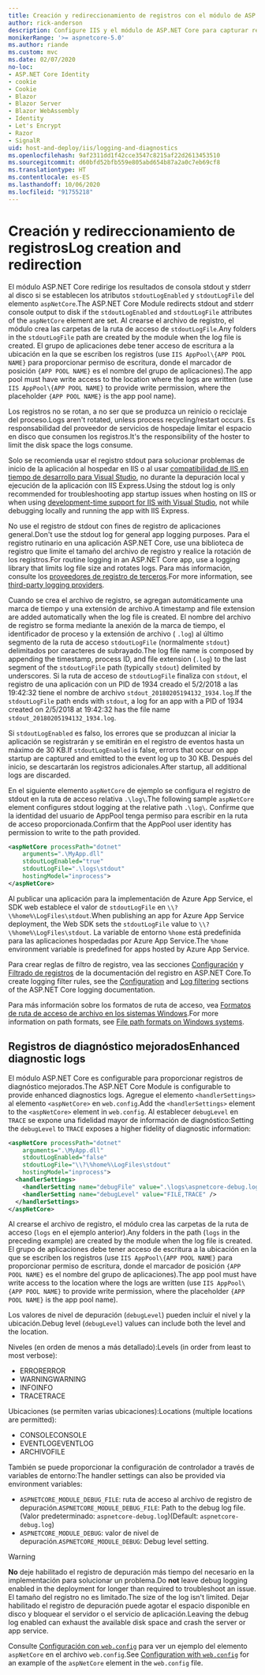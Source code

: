 ```yaml
---
title: Creación y redireccionamiento de registros con el módulo de ASP.NET Core
author: rick-anderson
description: Configure IIS y el módulo de ASP.NET Core para capturar registros e información de diagnóstico.
monikerRange: '>= aspnetcore-5.0'
ms.author: riande
ms.custom: mvc
ms.date: 02/07/2020
no-loc:
- ASP.NET Core Identity
- cookie
- Cookie
- Blazor
- Blazor Server
- Blazor WebAssembly
- Identity
- Let's Encrypt
- Razor
- SignalR
uid: host-and-deploy/iis/logging-and-diagnostics
ms.openlocfilehash: 9af2311dd1f42cce3547c8215af22d2613453510
ms.sourcegitcommit: d60bfd52bfb559e805abd654b87a2a0c7eb69cf8
ms.translationtype: HT
ms.contentlocale: es-ES
ms.lasthandoff: 10/06/2020
ms.locfileid: "91755218"
---
```

# <a name="log-creation-and-redirection"></a><span data-ttu-id="b2b95-103">Creación y redireccionamiento de registros</span><span class="sxs-lookup"><span data-stu-id="b2b95-103">Log creation and redirection</span></span>

<span data-ttu-id="b2b95-104">El módulo ASP.NET Core redirige los resultados de consola stdout y stderr al disco si se establecen los atributos `stdoutLogEnabled` y `stdoutLogFile` del elemento `aspNetCore`.</span><span class="sxs-lookup"><span data-stu-id="b2b95-104">The ASP.NET Core Module redirects stdout and stderr console output to disk if the `stdoutLogEnabled` and `stdoutLogFile` attributes of the `aspNetCore` element are set.</span></span> <span data-ttu-id="b2b95-105">Al crearse el archivo de registro, el módulo crea las carpetas de la ruta de acceso de `stdoutLogFile`.</span><span class="sxs-lookup"><span data-stu-id="b2b95-105">Any folders in the `stdoutLogFile` path are created by the module when the log file is created.</span></span> <span data-ttu-id="b2b95-106">El grupo de aplicaciones debe tener acceso de escritura a la ubicación en la que se escriben los registros (use `IIS AppPool\{APP POOL NAME}` para proporcionar permiso de escritura, donde el marcador de posición `{APP POOL NAME}` es el nombre del grupo de aplicaciones).</span><span class="sxs-lookup"><span data-stu-id="b2b95-106">The app pool must have write access to the location where the logs are written (use `IIS AppPool\{APP POOL NAME}` to provide write permission, where the placeholder `{APP POOL NAME}` is the app pool name).</span></span>

<span data-ttu-id="b2b95-107">Los registros no se rotan, a no ser que se produzca un reinicio o reciclaje del proceso.</span><span class="sxs-lookup"><span data-stu-id="b2b95-107">Logs aren't rotated, unless process recycling/restart occurs.</span></span> <span data-ttu-id="b2b95-108">Es responsabilidad del proveedor de servicios de hospedaje limitar el espacio en disco que consumen los registros.</span><span class="sxs-lookup"><span data-stu-id="b2b95-108">It's the responsibility of the hoster to limit the disk space the logs consume.</span></span>

<span data-ttu-id="b2b95-109">Solo se recomienda usar el registro stdout para solucionar problemas de inicio de la aplicación al hospedar en IIS o al usar [compatibilidad de IIS en tiempo de desarrollo para Visual Studio](xref:host-and-deploy/iis/development-time-iis-support), no durante la depuración local y ejecución de la aplicación con IIS Express.</span><span class="sxs-lookup"><span data-stu-id="b2b95-109">Using the stdout log is only recommended for troubleshooting app startup issues when hosting on IIS or when using [development-time support for IIS with Visual Studio](xref:host-and-deploy/iis/development-time-iis-support), not while debugging locally and running the app with IIS Express.</span></span>

<span data-ttu-id="b2b95-110">No use el registro de stdout con fines de registro de aplicaciones general.</span><span class="sxs-lookup"><span data-stu-id="b2b95-110">Don't use the stdout log for general app logging purposes.</span></span> <span data-ttu-id="b2b95-111">Para el registro rutinario en una aplicación ASP.NET Core, use una biblioteca de registro que limite el tamaño del archivo de registro y realice la rotación de los registros.</span><span class="sxs-lookup"><span data-stu-id="b2b95-111">For routine logging in an ASP.NET Core app, use a logging library that limits log file size and rotates logs.</span></span> <span data-ttu-id="b2b95-112">Para más información, consulte los [proveedores de registro de terceros](xref:fundamentals/logging/index#third-party-logging-providers).</span><span class="sxs-lookup"><span data-stu-id="b2b95-112">For more information, see [third-party logging providers](xref:fundamentals/logging/index#third-party-logging-providers).</span></span>

<span data-ttu-id="b2b95-113">Cuando se crea el archivo de registro, se agregan automáticamente una marca de tiempo y una extensión de archivo.</span><span class="sxs-lookup"><span data-stu-id="b2b95-113">A timestamp and file extension are added automatically when the log file is created.</span></span> <span data-ttu-id="b2b95-114">El nombre del archivo de registro se forma mediante la anexión de la marca de tiempo, el identificador de proceso y la extensión de archivo ( `.log`) al último segmento de la ruta de acceso `stdoutLogFile` (normalmente `stdout`) delimitados por caracteres de subrayado.</span><span class="sxs-lookup"><span data-stu-id="b2b95-114">The log file name is composed by appending the timestamp, process ID, and file extension (`.log`) to the last segment of the `stdoutLogFile` path (typically `stdout`) delimited by underscores.</span></span> <span data-ttu-id="b2b95-115">Si la ruta de acceso de `stdoutLogFile` finaliza con `stdout`, el registro de una aplicación con un PID de 1934 creado el 5/2/2018 a las 19:42:32 tiene el nombre de archivo `stdout_20180205194132_1934.log`.</span><span class="sxs-lookup"><span data-stu-id="b2b95-115">If the `stdoutLogFile` path ends with `stdout`, a log for an app with a PID of 1934 created on 2/5/2018 at 19:42:32 has the file name `stdout_20180205194132_1934.log`.</span></span>

<span data-ttu-id="b2b95-116">Si `stdoutLogEnabled` es falso, los errores que se produzcan al iniciar la aplicación se registrarán y se emitirán en el registro de eventos hasta un máximo de 30 KB.</span><span class="sxs-lookup"><span data-stu-id="b2b95-116">If `stdoutLogEnabled` is false, errors that occur on app startup are captured and emitted to the event log up to 30 KB.</span></span> <span data-ttu-id="b2b95-117">Después del inicio, se descartarán los registros adicionales.</span><span class="sxs-lookup"><span data-stu-id="b2b95-117">After startup, all additional logs are discarded.</span></span>

<span data-ttu-id="b2b95-118">En el siguiente elemento `aspNetCore` de ejemplo se configura el registro de stdout en la ruta de acceso relativa `.\log\`.</span><span class="sxs-lookup"><span data-stu-id="b2b95-118">The following sample `aspNetCore` element configures stdout logging at the relative path `.\log\`.</span></span> <span data-ttu-id="b2b95-119">Confirme que la identidad del usuario de AppPool tenga permiso para escribir en la ruta de acceso proporcionada.</span><span class="sxs-lookup"><span data-stu-id="b2b95-119">Confirm that the AppPool user identity has permission to write to the path provided.</span></span>

```xml
<aspNetCore processPath="dotnet"
    arguments=".\MyApp.dll"
    stdoutLogEnabled="true"
    stdoutLogFile=".\logs\stdout"
    hostingModel="inprocess">
</aspNetCore>
```

<span data-ttu-id="b2b95-120">Al publicar una aplicación para la implementación de Azure App Service, el SDK web establece el valor de `stdoutLogFile` en `\\?\%home%\LogFiles\stdout`.</span><span class="sxs-lookup"><span data-stu-id="b2b95-120">When publishing an app for Azure App Service deployment, the Web SDK sets the `stdoutLogFile` value to `\\?\%home%\LogFiles\stdout`.</span></span> <span data-ttu-id="b2b95-121">La variable de entorno `%home` está predefinida para las aplicaciones hospedadas por Azure App Service.</span><span class="sxs-lookup"><span data-stu-id="b2b95-121">The `%home` environment variable is predefined for apps hosted by Azure App Service.</span></span>

<span data-ttu-id="b2b95-122">Para crear reglas de filtro de registro, vea las secciones [Configuración](xref:fundamentals/logging/index#log-filtering) y [Filtrado de registros](xref:fundamentals/logging/index#log-filtering) de la documentación del registro en ASP.NET Core.</span><span class="sxs-lookup"><span data-stu-id="b2b95-122">To create logging filter rules, see the [Configuration](xref:fundamentals/logging/index#log-filtering) and [Log filtering](xref:fundamentals/logging/index#log-filtering) sections of the ASP.NET Core logging documentation.</span></span>

<span data-ttu-id="b2b95-123">Para más información sobre los formatos de ruta de acceso, vea [Formatos de ruta de acceso de archivo en los sistemas Windows](/dotnet/standard/io/file-path-formats).</span><span class="sxs-lookup"><span data-stu-id="b2b95-123">For more information on path formats, see [File path formats on Windows systems](/dotnet/standard/io/file-path-formats).</span></span>

## <a name="enhanced-diagnostic-logs"></a><span data-ttu-id="b2b95-124">Registros de diagnóstico mejorados</span><span class="sxs-lookup"><span data-stu-id="b2b95-124">Enhanced diagnostic logs</span></span>

<span data-ttu-id="b2b95-125">El módulo ASP.NET Core es configurable para proporcionar registros de diagnóstico mejorados.</span><span class="sxs-lookup"><span data-stu-id="b2b95-125">The ASP.NET Core Module is configurable to provide enhanced diagnostics logs.</span></span> <span data-ttu-id="b2b95-126">Agregue el elemento `<handlerSettings>` al elemento `<aspNetCore>` en `web.config`.</span><span class="sxs-lookup"><span data-stu-id="b2b95-126">Add the `<handlerSettings>` element to the `<aspNetCore>` element in `web.config`.</span></span> <span data-ttu-id="b2b95-127">Al establecer `debugLevel` en `TRACE` se expone una fidelidad mayor de información de diagnóstico:</span><span class="sxs-lookup"><span data-stu-id="b2b95-127">Setting the `debugLevel` to `TRACE` exposes a higher fidelity of diagnostic information:</span></span>

```xml
<aspNetCore processPath="dotnet"
    arguments=".\MyApp.dll"
    stdoutLogEnabled="false"
    stdoutLogFile="\\?\%home%\LogFiles\stdout"
    hostingModel="inprocess">
  <handlerSettings>
    <handlerSetting name="debugFile" value=".\logs\aspnetcore-debug.log" />
    <handlerSetting name="debugLevel" value="FILE,TRACE" />
  </handlerSettings>
</aspNetCore>
```

<span data-ttu-id="b2b95-128">Al crearse el archivo de registro, el módulo crea las carpetas de la ruta de acceso (`logs` en el ejemplo anterior).</span><span class="sxs-lookup"><span data-stu-id="b2b95-128">Any folders in the path (`logs` in the preceding example) are created by the module when the log file is created.</span></span> <span data-ttu-id="b2b95-129">El grupo de aplicaciones debe tener acceso de escritura a la ubicación en la que se escriben los registros (use `IIS AppPool\{APP POOL NAME}` para proporcionar permiso de escritura, donde el marcador de posición `{APP POOL NAME}` es el nombre del grupo de aplicaciones).</span><span class="sxs-lookup"><span data-stu-id="b2b95-129">The app pool must have write access to the location where the logs are written (use `IIS AppPool\{APP POOL NAME}` to provide write permission, where the placeholder `{APP POOL NAME}` is the app pool name).</span></span>

<span data-ttu-id="b2b95-130">Los valores de nivel de depuración (`debugLevel`) pueden incluir el nivel y la ubicación.</span><span class="sxs-lookup"><span data-stu-id="b2b95-130">Debug level (`debugLevel`) values can include both the level and the location.</span></span>

<span data-ttu-id="b2b95-131">Niveles (en orden de menos a más detallado):</span><span class="sxs-lookup"><span data-stu-id="b2b95-131">Levels (in order from least to most verbose):</span></span>

* <span data-ttu-id="b2b95-132">ERROR</span><span class="sxs-lookup"><span data-stu-id="b2b95-132">ERROR</span></span>
* <span data-ttu-id="b2b95-133">WARNING</span><span class="sxs-lookup"><span data-stu-id="b2b95-133">WARNING</span></span>
* <span data-ttu-id="b2b95-134">INFO</span><span class="sxs-lookup"><span data-stu-id="b2b95-134">INFO</span></span>
* <span data-ttu-id="b2b95-135">TRACE</span><span class="sxs-lookup"><span data-stu-id="b2b95-135">TRACE</span></span>

<span data-ttu-id="b2b95-136">Ubicaciones (se permiten varias ubicaciones):</span><span class="sxs-lookup"><span data-stu-id="b2b95-136">Locations (multiple locations are permitted):</span></span>

* <span data-ttu-id="b2b95-137">CONSOLE</span><span class="sxs-lookup"><span data-stu-id="b2b95-137">CONSOLE</span></span>
* <span data-ttu-id="b2b95-138">EVENTLOG</span><span class="sxs-lookup"><span data-stu-id="b2b95-138">EVENTLOG</span></span>
* <span data-ttu-id="b2b95-139">ARCHIVO</span><span class="sxs-lookup"><span data-stu-id="b2b95-139">FILE</span></span>

<span data-ttu-id="b2b95-140">También se puede proporcionar la configuración de controlador a través de variables de entorno:</span><span class="sxs-lookup"><span data-stu-id="b2b95-140">The handler settings can also be provided via environment variables:</span></span>

* <span data-ttu-id="b2b95-141">`ASPNETCORE_MODULE_DEBUG_FILE`: ruta de acceso al archivo de registro de depuración.</span><span class="sxs-lookup"><span data-stu-id="b2b95-141">`ASPNETCORE_MODULE_DEBUG_FILE`: Path to the debug log file.</span></span> <span data-ttu-id="b2b95-142">(Valor predeterminado: `aspnetcore-debug.log`)</span><span class="sxs-lookup"><span data-stu-id="b2b95-142">(Default: `aspnetcore-debug.log`)</span></span>
* <span data-ttu-id="b2b95-143">`ASPNETCORE_MODULE_DEBUG`: valor de nivel de depuración.</span><span class="sxs-lookup"><span data-stu-id="b2b95-143">`ASPNETCORE_MODULE_DEBUG`: Debug level setting.</span></span>

> [!WARNING]
> <span data-ttu-id="b2b95-144">**No** deje habilitado el registro de depuración más tiempo del necesario en la implementación para solucionar un problema.</span><span class="sxs-lookup"><span data-stu-id="b2b95-144">Do **not** leave debug logging enabled in the deployment for longer than required to troubleshoot an issue.</span></span> <span data-ttu-id="b2b95-145">El tamaño del registro no es limitado.</span><span class="sxs-lookup"><span data-stu-id="b2b95-145">The size of the log isn't limited.</span></span> <span data-ttu-id="b2b95-146">Dejar habilitado el registro de depuración puede agotar el espacio disponible en disco y bloquear el servidor o el servicio de aplicación.</span><span class="sxs-lookup"><span data-stu-id="b2b95-146">Leaving the debug log enabled can exhaust the available disk space and crash the server or app service.</span></span>

<span data-ttu-id="b2b95-147">Consulte [Configuración con `web.config`](xref:host-and-deploy/iis/web-config#configuration-with-webconfig) para ver un ejemplo del elemento `aspNetCore` en el archivo `web.config`.</span><span class="sxs-lookup"><span data-stu-id="b2b95-147">See [Configuration with `web.config`](xref:host-and-deploy/iis/web-config#configuration-with-webconfig) for an example of the `aspNetCore` element in the `web.config` file.</span></span>
